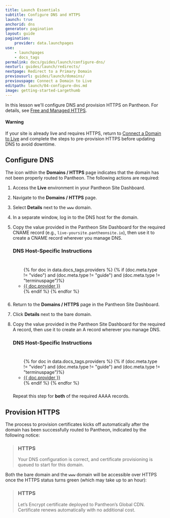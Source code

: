```yaml
---
title: Launch Essentials
subtitle: Configure DNS and HTTPS
launch: true
anchorid: dns
generator: pagination
layout: guide
pagination:
    provider: data.launchpages
use:
    - launchpages
    - docs_tags
permalink: docs/guides/launch/configure-dns/
nexturl: guides/launch/redirects/
nextpage: Redirect to a Primary Domain
previousurl: guides/launch/domains/
previouspage: Connect a Domain to Live
editpath: launch/04-configure-dns.md
image: getting-started-Largethumb
---
```

In this lesson we'll configure DNS and provision HTTPS on Pantheon. For details, see [Free and Managed HTTPS](/docs/free-https/).

<div class="alert alert-danger">
<h4 class="info">Warning</h4>
If your site is already live and requires HTTPS, return to <a href="/docs/guides/launch/domains">Connect a Domain to Live</a> and complete the steps to pre-provision HTTPS before updating DNS to avoid downtime.
</div>

## Configure DNS
The <span class="glyphicons glyphicons-alert text-warning"></span> icon within the **<span class="glyphicons glyphicons-global"></span> Domains / HTTPS** page indicates that the domain has not been properly routed to Pantheon. The following actions are required:

1. Access the **<span class="glyphicons glyphicons-cardio"></span> Live** environment in your Pantheon Site Dashboard.
2. Navigate to the **<span class="glyphicons glyphicons-global"></span> Domains / HTTPS** page.
3. Select **Details** next to the `www` domain.
4. In a separate window, log in to the DNS host for the domain.
5. Copy the value provided in the Pantheon Site Dashboard for the required CNAME record (e.g., `live-yoursite.pantheonsite.io`), then use it to create a CNAME record wherever you manage DNS.

    <div class="panel panel-drop panel-guide" id="accordion">
      <div class="panel-heading panel-drop-heading">
        <a class="accordion-toggle panel-drop-title collapsed" data-toggle="collapse" data-parent="#accordion" data-proofer-ignore data-target="#host-specific"><h3 class="info panel-title panel-drop-title" style="cursor:pointer;"><span style="line-height:.9" class="glyphicons glyphicons-info-sign"></span> DNS Host-Specific Instructions</h3></a>
      </div>
      <div id="host-specific" class="collapse" style="padding:10px;">
        <ul class="top-docs top-docs-2col docs-2col-panel">
          {% for doc in data.docs_tags.providers %}
            {% if (doc.meta.type != "video") and (doc.meta.type != "guide") and (doc.meta.type != "terminuspage")%}
              <li><a href="{{ doc.url }}/#cname-record">{{ doc.provider }}</a></li>
            {% endif %}
          {% endfor %}
        </ul>
      </div>
    </div>

6. Return to the **<span class="glyphicons glyphicons-global"></span> Domains / HTTPS** page in the Pantheon Site Dashboard.
7. Click **Details** next to the bare domain.
8. Copy the value provided in the Pantheon Site Dashboard for the required A record, then use it to create an A record wherever you manage DNS.

    <div class="panel panel-drop panel-guide" id="accordion">
      <div class="panel-heading panel-drop-heading">
        <a class="accordion-toggle panel-drop-title collapsed" data-toggle="collapse" data-parent="#accordion" data-proofer-ignore data-target="#host-specific-2"><h3 class="info panel-title panel-drop-title" style="cursor:pointer;"><span style="line-height:.9" class="glyphicons glyphicons-info-sign"></span> DNS Host-Specific Instructions</h3></a>
      </div>
      <div id="host-specific-2" class="collapse" style="padding:10px;">
        <ul class="top-docs top-docs-2col docs-2col-panel">
          {% for doc in data.docs_tags.providers %}
            {% if (doc.meta.type != "video") and (doc.meta.type != "guide") and (doc.meta.type != "terminuspage")%}
              <li><a data-proofer-ignore href="{{ doc.url }}/#aaaaa-records">{{ doc.provider }}</a></li>
            {% endif %}
          {% endfor %}
        </ul>
      </div>
    </div>

    Repeat this step for **both** of the required AAAA records.

## Provision HTTPS
The process to provision certificates kicks off automatically after the domain has been successfully routed to Pantheon, indicated by the following notice:

<blockquote class="block-info">
<h3 class="info">HTTPS</h3>
<span class="glyphicons glyphicons-history text-info"></span> Your DNS configuration is correct, and certificate provisioning is queued to start for this domain.</blockquote>

Both the bare domain and the `www` domain will be accessible over HTTPS once the HTTPS status turns green (which may take up to an hour):

<blockquote class="block-success">
<h3 class="info">HTTPS</h3>
<span class="glyphicons glyphicons-ok text-success"></span> Let’s Encrypt certificate deployed to Pantheon’s Global CDN. Certificate renews automatically with no additional cost.</blockquote>
